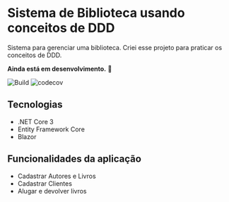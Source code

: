 # Sistema de Biblioteca usando conceitos de DDD

Sistema para gerenciar uma biblioteca. Criei esse projeto para praticar os conceitos de DDD. 

**Ainda está em desenvolvimento.** :hammer:

![Build](https://github.com/GustavoSabel/BibliotecaDDD/workflows/.NET%20Core/badge.svg)
![codecov](https://codecov.io/gh/GustavoSabel/BibliotecaDDD/branch/master/graph/badge.svg?token=UIH55V7S6P)

## Tecnologias
 - .NET Core 3
 - Entity Framework Core
 - Blazor
 
## Funcionalidades da aplicação
 - Cadastrar Autores e Livros
 - Cadastrar Clientes
 - Alugar e devolver livros


